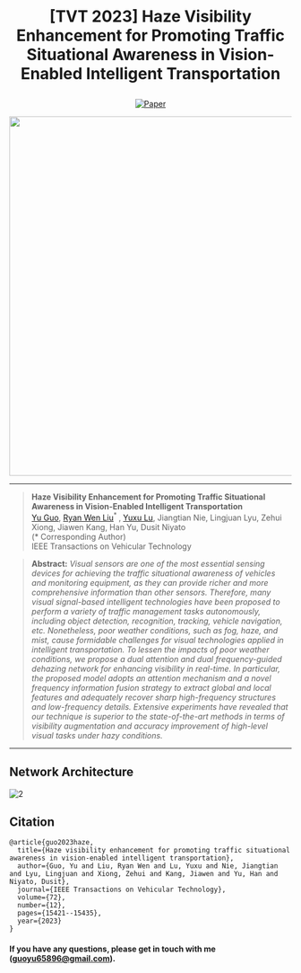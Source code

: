  # <p align=center> [TVT 2023] Haze Visibility Enhancement for Promoting Traffic Situational Awareness in Vision-Enabled Intelligent Transportation</p>

<div align="center">
 
[![Paper](https://img.shields.io/badge/DADFNet+-Paper-red.svg)](https://ieeexplore.ieee.org/abstract/document/10192090)

</div>
<div align=center>
<img src="https://github.com/user-attachments/assets/93e92230-7db8-4ff9-9ade-402aa5ccafb8" width="640">
</div>

---
>**Haze Visibility Enhancement for Promoting Traffic Situational Awareness in Vision-Enabled Intelligent Transportation**<br>
[Yu Guo](https://scholar.google.com/citations?user=klYz-acAAAAJ&hl=zh-CN), [Ryan Wen Liu](http://mipc.whut.edu.cn/index.html)<sup>* </sup>, [Yuxu Lu](https://scholar.google.com.hk/citations?user=XXge2_0AAAAJ&hl=zh-CN), Jiangtian Nie, Lingjuan Lyu, Zehui Xiong, Jiawen Kang, Han Yu, Dusit Niyato <br>
(* Corresponding Author)<br>
>IEEE Transactions on Vehicular Technology

> **Abstract:** *Visual sensors are one of the most essential sensing devices for achieving the traffic situational awareness of vehicles and monitoring equipment, as they can provide richer and more comprehensive information than other sensors. Therefore, many visual signal-based intelligent technologies have been proposed to perform a variety of traffic management tasks autonomously, including object detection, recognition, tracking, vehicle navigation, etc. Nonetheless, poor weather conditions, such as fog, haze, and mist, cause formidable challenges for visual technologies applied in intelligent transportation. To lessen the impacts of poor weather conditions, we propose a dual attention and dual frequency-guided dehazing network for enhancing visibility in real-time. In particular, the proposed model adopts an attention mechanism and a novel frequency information fusion strategy to extract global and local features and adequately recover sharp high-frequency structures and low-frequency details. Extensive experiments have revealed that our technique is superior to the state-of-the-art methods in terms of visibility augmentation and accuracy improvement of high-level visual tasks under hazy conditions.*
---

## Network Architecture

![2](https://github.com/user-attachments/assets/92c69a41-00e7-4f18-9565-40587e300ac1)

## Citation

```
@article{guo2023haze,
  title={Haze visibility enhancement for promoting traffic situational awareness in vision-enabled intelligent transportation},
  author={Guo, Yu and Liu, Ryan Wen and Lu, Yuxu and Nie, Jiangtian and Lyu, Lingjuan and Xiong, Zehui and Kang, Jiawen and Yu, Han and Niyato, Dusit},
  journal={IEEE Transactions on Vehicular Technology},
  volume={72},
  number={12},
  pages={15421--15435},
  year={2023}
}
```

#### If you have any questions, please get in touch with me (guoyu65896@gmail.com).
